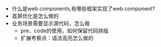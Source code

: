 - 什么是web components,有哪些框架实现了web component?
- 首屏优化是怎么做的
- 业务场景需要显示源代码，怎么做
  - pre、code的使用，如何保留代码排版
  - 扩展考察点：语法高亮怎么做的
